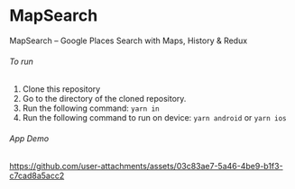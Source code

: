 # MapSearch
MapSearch – Google Places Search with Maps, History &amp; Redux

###### To run
1. Clone this repository
2. Go to the directory of the cloned repository.
3. Run the following command:
  `yarn in`
4. Run the following command to run on device:
  `yarn android` or `yarn ios`
  
###### App Demo
https://github.com/user-attachments/assets/03c83ae7-5a46-4be9-b1f3-c7cad8a5acc2

